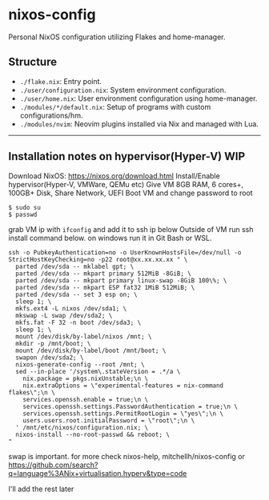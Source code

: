 # nixos-config

Personal NixOS configuration utilizing Flakes and home-manager.

## Structure

- `./flake.nix`: Entry point.
- `./user/configuration.nix`: System environment configuration.
- `./user/home.nix`: User environment configuration using home-manager.
- `./modules/*/default.nix`: Setup of programs with custom configurations/hm.
- `./modules/nvim`: Neovim plugins installed via Nix and managed with Lua.

----
## Installation notes on hypervisor(Hyper-V) WIP
Download NixOS: https://nixos.org/download.html
Install/Enable hypervisor(Hyper-V, VMWare, QEMu etc)
Give VM 8GB RAM, 6 cores+, 100GB+ Disk, Share Network, UEFI
Boot VM and change password to root
```
$ sudo su
$ passwd
```
grab VM ip with `ifconfig` and add it to ssh ip below
Outside of VM run ssh install command below. on windows run it in Git Bash or WSL.
```
ssh -o PubkeyAuthentication=no -o UserKnownHostsFile=/dev/null -o StrictHostKeyChecking=no -p22 root@xx.xx.xx.xx " \
  parted /dev/sda -- mklabel gpt; \
  parted /dev/sda -- mkpart primary 512MiB -8GiB; \
  parted /dev/sda -- mkpart primary linux-swap -8GiB 100\%; \
  parted /dev/sda -- mkpart ESP fat32 1MiB 512MiB; \
  parted /dev/sda -- set 3 esp on; \
  sleep 1; \
  mkfs.ext4 -L nixos /dev/sda1; \
  mkswap -L swap /dev/sda2; \
  mkfs.fat -F 32 -n boot /dev/sda3; \
  sleep 1; \
  mount /dev/disk/by-label/nixos /mnt; \
  mkdir -p /mnt/boot; \
  mount /dev/disk/by-label/boot /mnt/boot; \
  swapon /dev/sda2; \
  nixos-generate-config --root /mnt; \
  sed --in-place '/system\.stateVersion = .*/a \
    nix.package = pkgs.nixUnstable;\n \
    nix.extraOptions = \"experimental-features = nix-command flakes\";\n \
    services.openssh.enable = true;\n \
    services.openssh.settings.PasswordAuthentication = true;\n \
    services.openssh.settings.PermitRootLogin = \"yes\";\n \
    users.users.root.initialPassword = \"root\";\n \
  ' /mnt/etc/nixos/configuration.nix; \
  nixos-install --no-root-passwd && reboot; \
"
```
swap is important.
for more check nixos-help, mitchellh/nixos-config or https://github.com/search?q=language%3ANix+virtualisation.hyperv&type=code 

I'll add the rest later
